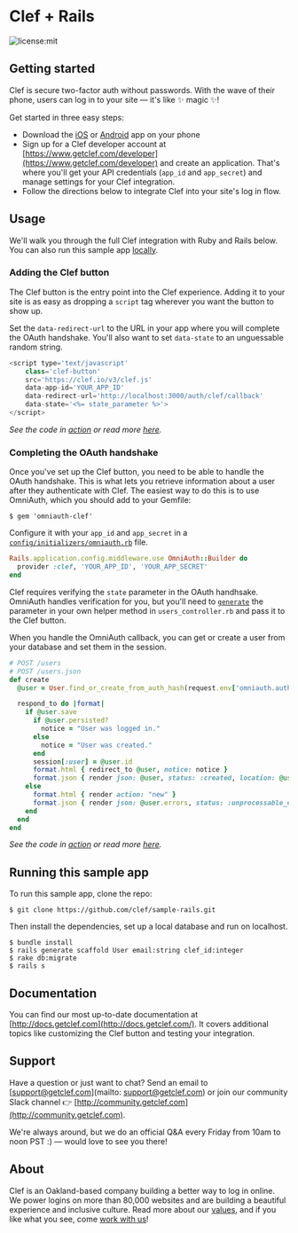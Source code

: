 # Clef + Rails
![license:mit](https://img.shields.io/badge/license-mit-blue.svg)

## Getting started
Clef is secure two-factor auth without passwords. With the wave of their phone, users can log in to your site — it's like :sparkles: magic :sparkles:! 

Get started in three easy steps:
* Download the [iOS](https://itunes.apple.com/us/app/clef/id558706348) or [Android](https://play.google.com/store/apps/details?id=io.clef&hl=en) app on your phone 
* Sign up for a Clef developer account at [https://www.getclef.com/developer](https://www.getclef.com/developer) and create an application. That's where you'll get your API credentials (`app_id` and `app_secret`) and manage settings for your Clef integration.
* Follow the directions below to integrate Clef into your site's log in flow. 

## Usage
We'll walk you through the full Clef integration with Ruby and Rails below. You can also run this sample app [locally](#running-this-sample-app).

### Adding the Clef button

The Clef button is the entry point into the Clef experience. Adding it to your site is as easy as dropping a `script` tag wherever you want the button to show up. 

Set the `data-redirect-url` to the URL in your app where you will complete the OAuth handshake. You'll also want to set `data-state` to an unguessable random string. <br>

```javascript
<script type='text/javascript' 
    class='clef-button' 
    src='https://clef.io/v3/clef.js' 
    data-app-id='YOUR_APP_ID' 
    data-redirect-url='http://localhost:3000/auth/clef/callback' 
    data-state='<%= state_parameter %>'>
</script>
```
*See the code in [action](/app/views/users/new.html.erb#L3) or read more [here](http://docs.getclef.com/v1.0/docs/adding-the-clef-button).*<br>

### Completing the OAuth handshake
Once you've set up the Clef button, you need to be able to handle the OAuth handshake. This is what lets you retrieve information about a user after they authenticate with Clef. The easiest way to do this is to use OmniAuth, which you should add to your Gemfile:

`$ gem 'omniauth-clef'`

Configure it with your `app_id` and `app_secret` in a <code><a href="/config/initializers/omniauth.rb#L1-L3" target="_blank">config/initializers/omniauth.rb</a></code> file.

```ruby
Rails.application.config.middleware.use OmniAuth::Builder do
  provider :clef, 'YOUR_APP_ID', 'YOUR_APP_SECRET'
end
```

Clef requires verifying the `state` parameter in the OAuth handhsake. OmniAuth handles verification for you, but you'll need to <code><a href="/app/controllers/users_controller.rb#L101-L103" target="_blank">generate</a></code> the parameter in your own helper method in `users_controller.rb` and pass it to the Clef button.

When you handle the OmniAuth callback, you can get or create a user from your database and set them in the session. 

```ruby
# POST /users
# POST /users.json
def create
  @user = User.find_or_create_from_auth_hash(request.env['omniauth.auth'])

  respond_to do |format|
    if @user.save
      if @user.persisted?
        notice = "User was logged in."
      else
        notice = "User was created."
      end
      session[:user] = @user.id
      format.html { redirect_to @user, notice: notice }
      format.json { render json: @user, status: :created, location: @user }
    else
      format.html { render action: "new" }
      format.json { render json: @user.errors, status: :unprocessable_entity }
    end
  end
end
```
*See the code in [action](/app/controllers/users_controller.rb#L44-L64) or read more [here](http://docs.getclef.com/v1.0/docs/authenticating-users).*<br>

## Running this sample app 
To run this sample app, clone the repo:

```
$ git clone https://github.com/clef/sample-rails.git
```

Then install the dependencies, set up a local database and run on localhost.
```
$ bundle install
$ rails generate scaffold User email:string clef_id:integer
$ rake db:migrate
$ rails s 
```

## Documentation
You can find our most up-to-date documentation at [http://docs.getclef.com](http://docs.getclef.com/). It covers additional topics like customizing the Clef button and testing your integration.

## Support
Have a question or just want to chat? Send an email to [support@getclef.com](mailto: support@getclef.com) or join our community Slack channel :point_right: [http://community.getclef.com](http://community.getclef.com).

We're always around, but we do an official Q&A every Friday from 10am to noon PST :) — would love to see you there! 

## About 
Clef is an Oakland-based company building a better way to log in online. We power logins on more than 80,000 websites and are building a beautiful experience and inclusive culture. Read more about our [values](https://getclef.com/values), and if you like what you see, come [work with us](https://getclef.com/jobs)!

